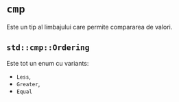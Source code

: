 # `cmp`

Este un tip al limbajului care permite compararea de valori.

## `std::cmp::Ordering`

Este tot un enum cu variants:

- `Less`,
- `Greater`,
- `Equal`
